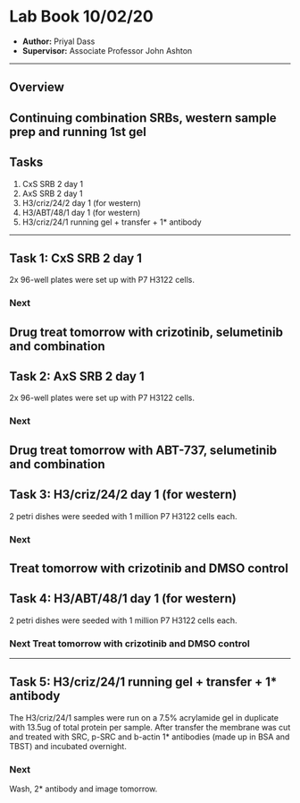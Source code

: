 # Lab Book 10/02/20
- **Author:** Priyal Dass
- **Supervisor:** Associate Professor John Ashton
------------------------------------------------------------------
## Overview

Continuing combination SRBs, western sample prep and running 1st gel
------------------------------------------------------------------
## Tasks

1. CxS SRB 2 day 1
2. AxS SRB 2 day 1
3. H3/criz/24/2 day 1 (for western)
4. H3/ABT/48/1 day 1 (for western)
5. H3/criz/24/1 running gel + transfer + 1* antibody
------------------------------------------------------------------
## Task 1: CxS SRB 2 day 1

2x 96-well plates were set up with P7 H3122 cells.

### Next
Drug treat tomorrow with crizotinib, selumetinib and combination
------------------------------------------------------------------
## Task 2: AxS SRB 2 day 1

2x 96-well plates were set up with P7 H3122 cells.

### Next
Drug treat tomorrow with ABT-737, selumetinib and combination
------------------------------------------------------------------
## Task 3: H3/criz/24/2 day 1 (for western)

2 petri dishes were seeded with 1 million P7 H3122 cells each.

### Next
Treat tomorrow with crizotinib and DMSO control
------------------------------------------------------------------
## Task 4: H3/ABT/48/1 day 1 (for western)

2 petri dishes were seeded with 1 million P7 H3122 cells each.

### Next Treat tomorrow with crizotinib and DMSO control
------------------------------------------------------------------
## Task 5: H3/criz/24/1 running gel + transfer + 1* antibody

The H3/criz/24/1 samples were run on a 7.5% acrylamide gel in duplicate with 13.5ug of total protein per sample. After transfer the membrane was cut and treated with SRC, p-SRC and b-actin 1* antibodies (made up in BSA and TBST) and incubated overnight.

### Next
Wash, 2* antibody and image tomorrow.
